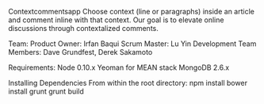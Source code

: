 Contextcommentsapp
	Choose context (line or paragraphs) inside an article and comment inline with that context. Our goal is to elevate online discussions through contextalized comments. 

Team:
Product Owner: Irfan Baqui
Scrum Master: Lu Yin
Development Team Members: Dave Grundfest, Derek Sakamoto 

Requirements:
Node 0.10.x
Yeoman for MEAN stack
MongoDB 2.6.x

Installing Dependencies
From within the root directory:
npm install
bower install
grunt
grunt build

